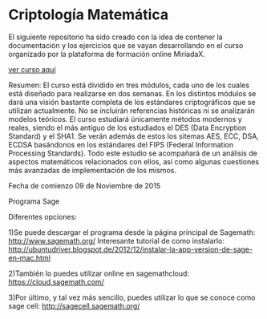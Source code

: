 # Criptología Matemática

El siguiente repositorio ha sido creado con la idea de contener la documentación y los ejercicios que se vayan desarrollando en el curso organizado por la plataforma de formación online MiríadaX.

[ver curso aquí](https://www.miriadax.net/web/criptologia-matematica/inicio)

Resumen:
El curso está dividido en tres módulos, cada uno de los cuales está diseñado para realizarse en dos semanas. En los distintos módulos se dará una visión bastante completa de los estándares criptográficos que se utilizan actualmente. No se incluirán referencias históricas ni se analizarán modelos teóricos. El curso estudiará únicamente métodos modernos y reales, siendo el más antiguo de los estudiados el DES (Data Encryption Standard) y el SHA1. Se verán además de estos los sitemas AES, ECC, DSA, ECDSA basándonos en los estándares del FIPS (Federal Information Processing Standards). Todo este estudio se acompañará de un análisis de aspectos matemáticos relacionados con ellos, así como algunas cuestiones más avanzadas de implementación de los mismos.

Fecha de comienzo 09 de Noviembre de 2015

Programa Sage

Diferentes opciones:

1)Se puede descargar el programa desde la página principal de Sagemath: http://www.sagemath.org/
Interesante tutorial de como instalarlo: http://ubuntudriver.blogspot.de/2012/12/instalar-la-app-version-de-sage-en-mac.html

2)También lo puedes utilizar online en sagemathcloud: https://cloud.sagemath.com/

3)Por último, y tal vez más sencillo, puedes utilizar lo que se conoce como sage cell:  http://sagecell.sagemath.org/
